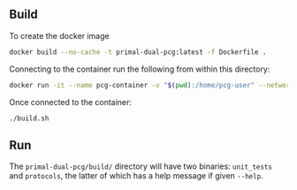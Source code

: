 ## Build
To create the docker image
```bash
docker build --no-cache -t primal-dual-pcg:latest -f Dockerfile .
```

Connecting to the container run the following from within this directory:
```bash
docker run -it --name pcg-container -v "$(pwd):/home/pcg-user" --network host primal-dual-pcg:latest
```

Once connected to the container:
```
./build.sh
```

## Run
The `primal-dual-pcg/build/` directory will have two binaries: `unit_tests` and `protocols`, the latter of which has a
help message if given `--help`.
